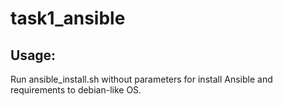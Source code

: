 # task1_ansible


## Usage:

Run ansible_install.sh without parameters for install Ansible and requirements to debian-like OS.
